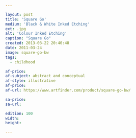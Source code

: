 ```yaml
---

layout: post
title: 'Square Go'
medium: 'Black & White Inked Etching'
ext: .jpg
alt: 'Colour Inked Etching'
caption: "Square Go"
created: 2013-03-22 20:40:48
date: 2011-03-24
image: square-go-bw
tags:
  - childhood

af-price:
af-subject: abstract and conceptual
af-style: illustrative
af-price:
af-url: https://www.artfinder.com/product/square-go-bw/

sa-price:
sa-url:

edition: 100
width:
height:

---
```

